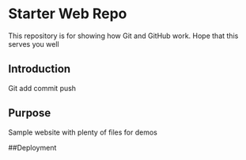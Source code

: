 # Starter Web Repo

This repository is for showing how Git and GitHub work.
Hope that this serves you well

## Introduction

Git add commit push
## Purpose

Sample website with plenty of files for demos

##Deployment